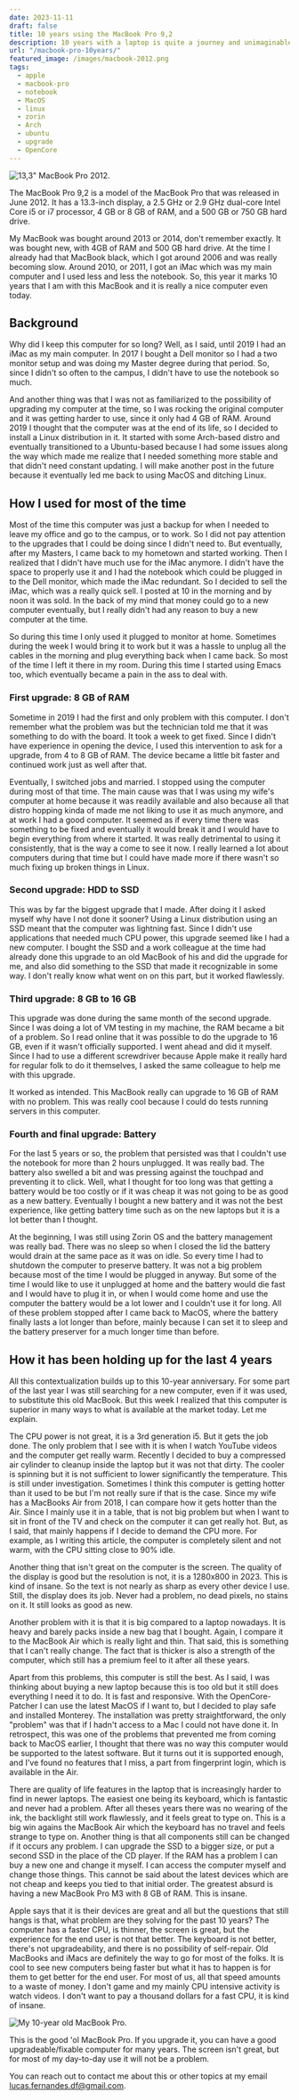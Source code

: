 ```yaml
---
date: 2023-11-11
draft: false
title: 10 years using the MacBook Pro 9,2
description: 10 years with a laptop is quite a journey and unimaginable 10 years ago, and here we are.
url: "/macbook-pro-10years/"
featured_image: /images/macbook-2012.png
tags:
  - apple
  - macbook-pro
  - notebook
  - MacOS
  - linux
  - zorin
  - Arch
  - ubuntu
  - upgrade
  - OpenCore
---
```


![13,3" MacBook Pro 2012.](/post/images/macbook-2012.png)

The MacBook Pro 9,2 is a model of the MacBook Pro that was released in June 2012. It has a 13.3-inch display, a 2.5 GHz or 2.9 GHz dual-core Intel Core i5 or i7 processor, 4 GB or 8 GB of RAM, and a 500 GB or 750 GB hard drive. 

My MacBook was bought around 2013 or 2014, don't remember exactly. It was bought new, with 4GB of RAM and 500 GB hard drive. At the time I already had that MacBook black, which I got around 2006 and was really becoming slow. Around 2010, or 2011, I got an iMac which was my main computer and I used less and less the notebook. So, this year it marks 10 years that I am with this MacBook and it is really a nice computer even today.
## Background

Why did I keep this computer for so long? Well, as I said, until 2019 I had an iMac as my main computer. In 2017 I bought a Dell monitor so I had a two monitor setup and was doing my Master degree during that period. So, since I didn't so often to the campus, I didn't have to use the notebook so much. 

And another thing was that I was not as familiarized to the possibility of upgrading my computer at the time, so I was rocking the original computer and it was getting harder to use, since it only had 4 GB of RAM. Around 2019 I thought that the computer was at the end of its life, so I decided to install a Linux distribution in it. It started with  some Arch-based distro and eventually transitioned to a Ubuntu-based because I had some issues along the way which made me realize that I needed something more stable and that didn't need constant updating. I will make another post in the future because it eventually led me back to using MacOS and ditching Linux.
## How I used for most of the time

Most of the time this computer was just a backup for when I needed to leave my office and go to the campus, or to work. So I did not pay attention to the upgrades that I could be doing since I didn't need to. But eventually, after my Masters, I came back to my hometown and started working. Then I realized that I didn't have much use for the iMac anymore. I didn't have the space to properly use it and I had the notebook which could be plugged in to the Dell monitor, which made the iMac redundant. So I decided to sell the iMac, which was a really quick sell. I posted at 10 in the morning and by noon it was sold. In the back of my mind that money could go to a new computer eventually, but I really didn't had any reason to buy a new computer at the time.

So during this time I only used it plugged to monitor at home. Sometimes during the week I would bring it to work but it was a hassle to unplug all the cables in the morning and plug everything back when I came back. So most of the time I left it there in my room. During this time I started using Emacs too, which eventually became a pain in the ass to deal with.

### First upgrade: 8 GB of RAM

Sometime in 2019 I had the first and only problem with this computer. I don't remember what the problem was but the technician told me that it was something to do with the board. It took a week to get fixed. Since I didn't have experience in opening the device, I used this intervention to ask for a upgrade, from 4 to 8 GB of RAM. The device became a little bit faster and continued work just as well after that.

Eventually, I switched jobs and married. I stopped using the computer during most of that time. The main cause was that I was using my wife's computer at home because it was readily available and also because all that distro hopping kinda of made me not liking to use it as much anymore, and at work I had a good computer. It seemed as if every time there was something to be fixed and eventually it would break it and I would have to begin everything from where it started. It was really detrimental to using it consistently, that is the way a come to see it now. I really learned a lot about computers during that time but I could have made more if there wasn't so much fixing up broken things in Linux. 

### Second upgrade: HDD to SSD

This was by far the biggest upgrade that I made. After doing it I asked myself why have I not done it sooner? Using a Linux distribution using an SSD meant that the computer was lightning fast. Since I didn't use applications that needed much CPU power, this upgrade seemed like I had a new computer. I bought the SSD and a work colleague at the time had already done this upgrade to an old MacBook of his and did the upgrade for me, and also did something to the SSD that made it recognizable in some way. I don't really know what went on on this part, but it worked flawlessly.
### Third upgrade: 8 GB to 16 GB

This upgrade was done during the same month of the second upgrade. Since I was doing a lot of VM testing in my machine, the RAM became a bit of a problem. So I read online that it was possible to do the upgrade to 16 GB, even if it wasn't officially supported. I went ahead and did it myself. Since I had to use a different screwdriver because Apple make it really hard for regular folk to do it themselves, I asked the same colleague to help me with this upgrade.

It worked as intended. This MacBook really can upgrade to 16 GB of RAM with no problem. This was really cool because I could do tests running servers in this computer. 

### Fourth and final upgrade: Battery

For the last 5 years or so, the problem that persisted was that I couldn't use the notebook for more than 2 hours unplugged. It was really bad. The battery also swelled a bit and was pressing against the touchpad and preventing it to click. Well, what I thought for too long was that getting a battery would be too costly or if it was cheap it was not going to be as good as a new battery. Eventually I bought a new battery and it was not the best experience, like getting battery time such as on the new laptops but it is a lot better than I thought. 

At the beginning, I was still using Zorin OS and the battery management was really bad. There was no sleep so when I closed the lid the battery would drain at the same pace as it was on idle. So every time I had to shutdown the computer to preserve battery. It was not a big problem because most of the time I would be plugged in anyway. But some of the time I would like to use it unplugged at home and the battery would die fast and I would have to plug it in, or when I would come home and use the computer the battery would be a lot lower and I couldn't use it for long. All of these problem stopped after I came back to MacOS, where the battery finally lasts a lot longer than before, mainly because I can set it to sleep and the battery preserver for a much longer time than before.
## How it has been holding up for the last 4 years

All this contextualization builds up to this 10-year anniversary. For some part of the last year I was still searching for a new computer, even if it was used, to substitute this old MacBook. But this week I realized that this computer is superior in many ways to what is available at the market today. Let me explain.

The CPU power is not great, it is a 3rd generation i5. But it gets the job done. The only problem that I see with it is when I watch YouTube videos and the computer get really warm. Recently I decided to buy a compressed air cylinder to cleanup inside the laptop but it was not that dirty. The cooler is spinning but it is not sufficient to lower significantly the temperature. This is still under investigation. Sometimes I think this computer is getting hotter than it used to be but I'm not really sure if that is the case. Since my wife has a MacBooks Air from 2018, I can compare how it gets hotter than the Air. Since I mainly use it in a table, that is not big problem but when I want to sit in front of the TV and check on the computer it can get really hot. But, as I said, that mainly happens if I decide to demand the CPU more. For example, as I writing this article, the computer is completely silent and not warm, with the CPU sitting close to 90% idle.

Another thing that isn't great on the computer is the screen. The quality of the display is good but the resolution is not, it is a 1280x800 in 2023. This is kind of insane. So the text is not nearly as sharp as every other device I use. Still, the display does its job. Never had a problem, no dead pixels, no stains on it. It still looks as good as new.

Another problem with it is that it is big compared to a laptop nowadays. It is heavy and barely packs inside a new bag that I bought. Again, I compare it to the MacBook Air which is really light and thin. That said, this is something that I can't really change. The fact that is thicker is also a strength of the computer, which still has a premium feel to it after all these years.

Apart from this problems, this computer is still the best. As I said, I was thinking about buying a new laptop because this is too old but it still does everything I need it to do. It is fast and responsive. With the OpenCore-Patcher I can use the latest MacOS if I want to, but I decided to play safe and installed Monterey. The installation was pretty straightforward, the only "problem" was that if I hadn't access to a Mac I could not have done it. In retrospect, this was one of the problems that prevented me from coming back to MacOS earlier, I thought that there was no way this computer would be supported to the latest software. But it turns out it is supported enough, and I've found no features that I miss, a part from fingerprint login, which is available in the Air. 

There are quality of life features in the laptop that is increasingly harder to find in newer laptops. The easiest one being its keyboard, which is fantastic and never had a problem. After all theses years there was no wearing of the ink, the backlight still work flawlessly, and it feels great to type on. This is a big win agains the MacBook Air which the keyboard has no travel and feels strange to type on. Another thing is that all components still can be changed if it occurs any problem. I can upgrade the SSD to a bigger size, or put a second SSD in the place of the CD player. If the RAM has a problem I can buy a new one and change it myself. I can access the computer myself and change those things. This cannot be said about the latest devices which are not cheap and keeps you tied to that initial order. The greatest absurd is having a new MacBook Pro M3 with 8 GB of RAM. This is insane.

Apple says that it is their devices are great and all but the questions that still hangs is that, what problem are they solving for the past 10 years? The computer has a faster CPU, is thinner, the screen is great, but the experience for the end user is not that better. The keyboard is not better, there's not upgradeability, and there is no possibility of self-repair. Old MacBooks and iMacs are definitely the way to go for most of the folks. It is cool to see new computers being faster but what it has to happen is for them to get better for the end user. For most of us, all that speed amounts to a waste of money. I don't game and my mainly CPU intensive activity is watch videos. I don't want to pay a thousand dollars for a fast CPU, it is kind of insane.

![My 10-year old MacBook Pro.](/post/images/macbook-pro9,2.jpeg)

This is the good 'ol MacBook Pro. If you upgrade it, you can have a good upgradeable/fixable computer for many years. The screen isn't great, but for most of my day-to-day use it will not be a problem.

You can reach out to contact me about this or other topics at my email lucas.fernandes.df@gmail.com.